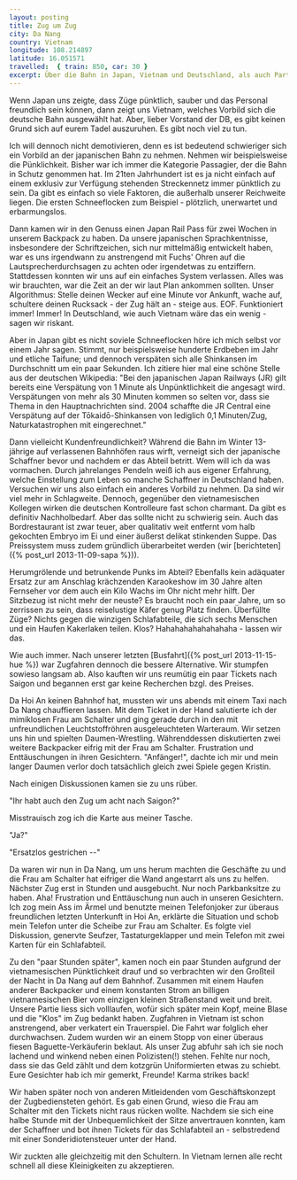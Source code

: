 ```yaml
---
layout: posting
title: Zug um Zug
city: Da Nang
country: Vietnam
longitude: 108.214897
latitude: 16.051571
travelled:  { train: 850, car: 30 }
excerpt: Über die Bahn in Japan, Vietnam und Deutschland, als auch Party am Bahnhof und die fiesen Baguette-Verkäufer.
---
```


Wenn Japan uns zeigte, dass Züge pünktlich, sauber und das Personal freundlich sein können, dann zeigt uns Vietnam, welches Vorbild sich die deutsche Bahn ausgewählt hat. Aber, lieber Vorstand der DB, es gibt keinen Grund sich auf eurem Tadel auszuruhen. Es gibt noch viel zu tun. 

Ich will dennoch nicht demotivieren, denn es ist bedeutend schwieriger sich ein Vorbild an der japanischen Bahn zu nehmen. Nehmen wir beispielsweise die Pünklichkeit. Bisher war ich immer die Kategorie Passagier, der die Bahn in Schutz genommen hat. Im 21ten Jahrhundert ist es ja nicht einfach auf einem exklusiv zur Verfügung stehenden Streckennetz immer pünktlich zu sein. Da gibt es einfach so viele Faktoren, die außerhalb unserer Reichweite liegen. Die ersten Schneeflocken zum Beispiel - plötzlich, unerwartet und erbarmungslos.

Dann kamen wir in den Genuss einen Japan Rail Pass für zwei Wochen in unserem Backpack zu haben. Da unsere japanischen Sprachkentnisse, insbesondere der Schriftzeichen, sich nur mittelmäßig entwickelt haben, war es uns irgendwann zu anstrengend mit Fuchs' Ohren auf die Lautsprecherdurchsagen zu achten oder irgendetwas zu entziffern. Stattdessen konnten wir uns auf ein einfaches System verlassen. Alles was wir brauchten, war die Zeit an der wir laut Plan ankommen sollten. Unser Algorithmus: Stelle deinen Wecker auf eine Minute vor Ankunft, wache auf, schultere deinen Rucksack - der Zug hält an - steige aus. EOF. Funktioniert immer! Immer! In Deutschland, wie auch Vietnam wäre das ein wenig - sagen wir riskant.

Aber in Japan gibt es nicht soviele Schneeflocken höre ich mich selbst vor einem Jahr sagen. Stimmt, nur beispielsweise hunderte Erdbeben im Jahr und etliche Taifune; und dennoch verspäten sich alle Shinkansen im Durchschnitt um ein paar Sekunden. Ich zitiere hier mal eine schöne Stelle aus der deutschen Wikipedia: "Bei den japanischen Japan Railways (JR) gilt bereits eine Verspätung von 1 Minute als Unpünktlichkeit die angesagt wird. Verspätungen von mehr als 30 Minuten kommen so selten vor, dass sie Thema in den Hauptnachrichten sind. 2004 schaffte die JR Central eine Verspätung auf der Tōkaidō-Shinkansen von lediglich 0,1 Minuten/Zug, Naturkatastrophen mit eingerechnet."

Dann vielleicht Kundenfreundlichkeit? Während die Bahn im Winter 13-jährige auf verlassenen Bahnhöfen raus wirft, verneigt sich der japanische Schaffner bevor und nachdem er das Abteil betritt.  Wem will ich da was vormachen. Durch jahrelanges Pendeln weiß ich aus eigener Erfahrung, welche Einstellung zum Leben so manche Schaffner in Deutschland haben. Versuchen wir uns also einfach ein anderes Vorbild zu nehmen. Da sind wir viel mehr in Schlagweite. Dennoch, gegenüber den vietnamesischen Kollegen wirken die deutschen Kontrolleure fast schon charmant. Da gibt es definitiv Nachholbedarf. Aber das sollte nicht zu schwierig sein. Auch das Bordrestaurant ist zwar teuer, aber qualitativ weit entfernt vom halb gekochten Embryo im Ei und einer äußerst delikat stinkenden Suppe. Das Preissystem muss zudem gründlich überarbeitet werden (wir [berichteten]({% post_url 2013-11-09-sapa %})).

Herumgrölende und betrunkende Punks im Abteil? Ebenfalls kein adäquater Ersatz zur am Anschlag krächzenden Karaokeshow im 30 Jahre alten Fernseher vor dem auch ein Kilo Wachs im Ohr nicht mehr hilft. Der Sitzbezug ist nicht mehr der neuste? Es braucht noch ein paar Jahre, um so zerrissen zu sein, dass reiselustige Käfer genug Platz finden. Überfüllte Züge? Nichts gegen die winzigen Schlafabteile, die sich sechs Menschen und ein Haufen Kakerlaken teilen. Klos? Hahahahahahahahaha - lassen wir das. 

Wie auch immer. Nach unserer letzten [Busfahrt]({% post_url 2013-11-15-hue %}) war Zugfahren dennoch die bessere Alternative. Wir stumpfen sowieso langsam ab. Also kauften wir uns reumütig ein paar Tickets nach Saigon und begannen erst gar keine Recherchen bzgl. des Preises.

<!-- images -->

Da Hoi An keinen Bahnhof hat, mussten wir uns abends mit einem Taxi nach Da Nang chauffieren lassen. Mit dem Ticket in der Hand salutierte ich der mimiklosen Frau am Schalter und ging gerade durch in den mit unfreundlichen Leuchtstoffröhren ausgeleuchteten Warteraum. Wir setzen uns hin und spielten Daumen-Wrestling. Währenddessen diskutierten zwei weitere Backpacker eifrig mit der Frau am Schalter. Frustration und Enttäuschungen in ihren Gesichtern. "Anfänger!", dachte ich mir und mein langer Daumen verlor doch tatsächlich gleich zwei Spiele gegen Kristin. 

Nach einigen Diskussionen kamen sie zu uns rüber.

"Ihr habt auch den Zug um acht nach Saigon?"

Misstrauisch zog ich die Karte aus meiner Tasche.

"Ja?"

"Ersatzlos gestrichen --"

Da waren wir nun in Da Nang, um uns herum machten die Geschäfte zu und die Frau am Schalter hat eifriger die Wand angestarrt als uns zu helfen. Nächster Zug erst in Stunden und ausgebucht. Nur noch Parkbanksitze zu haben. Aha! Frustration und Enttäuschung nun auch in unseren Gesichtern. Ich zog mein Ass im Ärmel und benutzte meinen Telefonjoker zur überaus freundlichen letzten Unterkunft in Hoi An, erklärte die Situation und schob mein Telefon unter die Scheibe zur Frau am Schalter. Es folgte viel Diskussion, genervte Seufzer, Tastaturgeklapper und mein Telefon mit zwei Karten für ein Schlafabteil.

Zu den "paar Stunden später", kamen noch ein paar Stunden aufgrund der vietnamesischen Pünktlichkeit drauf und so verbrachten wir den Großteil der Nacht in Da Nang auf dem Bahnhof. Zusammen mit einem Haufen anderer Backpacker und einem konstanten Strom an billigen vietnamesischen Bier vom einzigen kleinen Straßenstand weit und breit. Unsere Partie liess sich volllaufen, wofür sich später mein Kopf, meine Blase und die "Klos" im Zug bedankt haben. Zugfahren in Vietnam ist schon anstrengend, aber verkatert ein Trauerspiel. Die Fahrt war folglich eher durchwachsen. Zudem wurden wir an einem Stopp von einer überaus fiesen Baguette-Verkäuferin beklaut. Als unser Zug abfuhr sah ich sie noch lachend und winkend neben einen Polizisten(!) stehen. Fehlte nur noch, dass sie das Geld zählt und dem kotzgrün Uniformierten etwas zu schiebt. Eure Gesichter hab ich mir gemerkt, Freunde! Karma strikes back!

Wir haben später noch von anderen Mitleidenden vom Geschäftskonzept der Zugbediensteten gehört. Es gab einen Grund, wieso die Frau am Schalter mit den Tickets nicht raus rücken wollte. Nachdem sie sich eine halbe Stunde mit der Unbequemlichkeit der Sitze anvertrauen konnten, kam der Schaffner und bot ihnen Tickets für das Schlafabteil an - selbstredend mit einer Sonderidiotensteuer unter der Hand.

Wir zuckten alle gleichzeitig mit den Schultern. In Vietnam lernen alle recht schnell all diese Kleinigkeiten zu akzeptieren.

